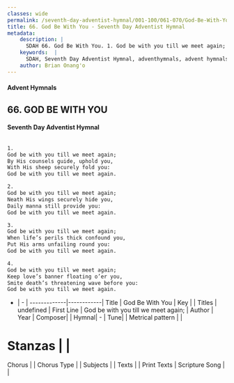 ```yaml
---
classes: wide
permalink: /seventh-day-adventist-hymnal/001-100/061-070/God-Be-With-You_1/
title: 66. God Be With You - Seventh Day Adventist Hymnal
metadata:
    description: |
      SDAH 66. God Be With You. 1. God be with you till we meet again; By His counsels guide, uphold you, With His sheep securely fold you: God be with you till we meet again.
    keywords:  |
      SDAH, Seventh Day Adventist Hymnal, adventhymnals, advent hymnals, God Be With You, God be with you till we meet again; 
    author: Brian Onang'o
---
```


#### Advent Hymnals
## 66. GOD BE WITH YOU
#### Seventh Day Adventist Hymnal

```txt

1.
God be with you till we meet again;
By His counsels guide, uphold you,
With His sheep securely fold you:
God be with you till we meet again.

2.
God be with you till we meet again;
Neath His wings securely hide you,
Daily manna still provide you:
God be with you till we meet again.

3.
God be with you till we meet again;
When life’s perils thick confound you,
Put His arms unfailing round you:
God be with you till we meet again.

4.
God be with you till we meet again;
Keep love’s banner floating o’er you,
Smite death’s threatening wave before you:
God be with you till we meet again.

```

- |   -  |
-------------|------------|
Title | God Be With You |
Key |  |
Titles | undefined |
First Line | God be with you till we meet again; |
Author | 
Year | 
Composer|  |
Hymnal|  - |
Tune|  |
Metrical pattern | |
# Stanzas |  |
Chorus |  |
Chorus Type |  |
Subjects |  |
Texts |  |
Print Texts | 
Scripture Song |  |
  
